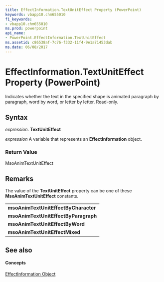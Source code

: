 ```yaml
---
title: EffectInformation.TextUnitEffect Property (PowerPoint)
keywords: vbapp10.chm655010
f1_keywords:
- vbapp10.chm655010
ms.prod: powerpoint
api_name:
- PowerPoint.EffectInformation.TextUnitEffect
ms.assetid: c86538af-7c76-f332-11f4-9e1a71453dab
ms.date: 06/08/2017
---
```



# EffectInformation.TextUnitEffect Property (PowerPoint)

Indicates whether the text in the specified shape is animated paragraph by paragraph, word by word, or letter by letter. Read-only.


## Syntax

 _expression_. **TextUnitEffect**

 _expression_ A variable that represents an **EffectInformation** object.


### Return Value

MsoAnimTextUnitEffect


## Remarks

The value of the **TextUnitEffect** property can be one of these **MsoAnimTextUnitEffect** constants.


||
|:-----|
|**msoAnimTextUnitEffectByCharacter**|
|**msoAnimTextUnitEffectByParagraph**|
|**msoAnimTextUnitEffectByWord**|
|**msoAnimTextUnitEffectMixed**|

## See also


#### Concepts



[EffectInformation Object](effectinformation-object-powerpoint.md)

